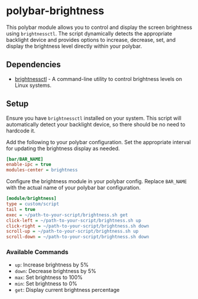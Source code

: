 # polybar-brightness

This polybar module allows you to control and display the screen brightness using `brightnessctl`. The script dynamically detects the appropriate backlight device and provides options to increase, decrease, set, and display the brightness level directly within your polybar.


## Dependencies

- [brightnessctl](https://github.com/Hummer12007/brightnessctl) - A command-line utility to control brightness levels on Linux systems.

## Setup

Ensure you have `brightnessctl` installed on your system. This script will automatically detect your backlight device, so there should be no need to hardcode it.

Add the following to your polybar configuration. Set the appropriate interval for updating the brightness display as needed.

```ini
[bar/BAR_NAME]
enable-ipc = true
modules-center = brightness
```

Configure the brightness module in your polybar config. Replace `BAR_NAME` with the actual name of your polybar bar configuration.

```ini
[module/brightness]
type = custom/script
tail = true
exec = ~/path-to-your-script/brightness.sh get
click-left = ~/path-to-your-script/brightness.sh up
click-right = ~/path-to-your-script/brightness.sh down
scroll-up = ~/path-to-your-script/brightness.sh up
scroll-down = ~/path-to-your-script/brightness.sh down
```

### Available Commands

- `up`: Increase brightness by 5%
- `down`: Decrease brightness by 5%
- `max`: Set brightness to 100%
- `min`: Set brightness to 0%
- `get`: Display current brightness percentage


